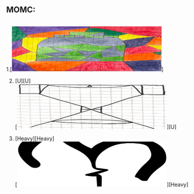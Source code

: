 MOMC:
------ 
<div class="column game_column"><div class="game_grid_widget base_widget user_game_grid">

  1.[<img src="images/Bottle.png" width="400" alt="snake game" width="120" height="120" a href="https://ameverythingand.github.io/Blood-on-the-Sand/)">]

2. [U][U]  
[<img src="images/U.png" width="400" alt="battle Arena game" width="120" height="120">][U]

3. [Heavy][Heavy]  
[<img src="images/Heav.png" width="400" alt="battle Arena game" width="120" height="120">][Heavy]

  

